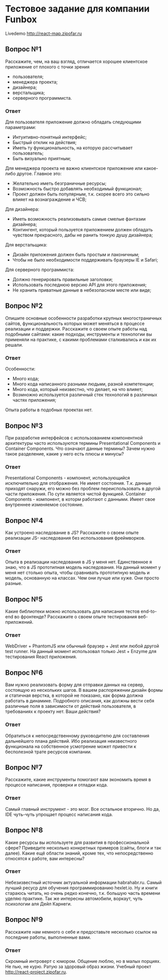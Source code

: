 # Тестовое задание для компании Funbox
Livedemo http://react-map.zipofar.ru

## Вопрос №1
Расскажите, чем, на ваш взгляд, отличается хорошее клиентское приложение от
плохого с точки зрения
* пользователя;
* менеджера проекта;
* дизайнера;
* верстальщика;
* серверного программиста. 

### Ответ
Для пользователя приложение должно обладать следующими параметрами:

* Интуитивно-понятный интерфейс;
* Быстрый отклик на действия;
* Иметь ту функциональность, на которую рассчитывает пользователь;
* Быть визуально приятным;

Для менеджера проекта не важно клиентское приложение или какое-либо другое. Главное это:
* Желательно иметь безграничные ресурсы;
* Возможность быстро добавлять необходимый функционал;
* Проект должен быть популярным, т.к. скорее всего это сильно влияет на вознаграждение и ЧСВ;

Для дизайнера:
* Иметь возможность реализовывать самые смелые фантазии дизайнера;
* Контингент, который пользуется приложением должен обладать чувством прекрасного, дабы не ранить тонкую душу дизайнера;

Для верстальщика:
* Дизайн приложения должен быть простым и лаконичным;
* Чтобы не было необходимости поддерживать браузеры IE и Safari;

Для серверного программиста:
* Должно генерировать правильные заголовки;
* Использовать последнюю версию API для этого приложения;
* Не хранить приватные данные в небезопасном месте или виде;

## Вопрос №2
Опишите основные особенности разработки крупных многостраничных сайтов,
функциональность которых может меняться в процессе реализации и поддержки.
Расскажите о своем опыте работы над подобными сайтами: какие подходы,
инструменты и технологии вы применяли на практике, с какими проблемами
сталкивались и как их решали.

### Ответ
Особенности:
* Много кода;
* Много кода написанного разными людьми, разной компетенции;
* Много кода, который неизвестно, что делает, на что влияет;
* Возмножно используется различный стек технологий в различных частях приложения;

Опыта работы в подобных проектах нет.

## Вопрос №3
При разработке интерфейсов с использованием компонентной архитектуры часто
используются термины Presentational Сomponents и Сontainer Сomponents. Что
означают данные термины? Зачем нужно такое разделение, какие у него есть
плюсы и минусы?

### Ответ
Presentational Сomponents - компонент, использующийся исключительно для отображения. Не имеет состояния. Т.к. данные приходят снаружи, его можно без проблем переиспользовать в другой части приложения. По сути является чистой функцией.
Сontainer Сomponents - компонент, в которм работают с данными. Имеет свое внутреннее изменяемое состояние. 

## Вопрос №4
Как устроено наследование в JS? Расскажите о своем опыте реализации JS-
наследования без использования фреймворков.
### Ответ
Опыта в реализации наследования в JS у меня нет. Единственное я 
знаю, что в JS прототипная модель наследования. На данный момент
у меня нет столько опыта, чтобы сравнивать прототипную модель и модель, 
основанную на классах. Чем они лучше или хуже. Они просто разные.

## Вопрос №5
Какие библиотеки можно использовать для написания тестов end-to-end во
фронтенде? Расскажите о своем опыте тестирования веб-приложений.
### Ответ
WebDriver + PhantomJS или обычный браузер + Jest или любой другой test runner. На данный момент использовал только Jest + Enzyme для тестирования React приложения.

## Вопрос №6
Вам нужно реализовать форму для отправки данных на сервер, состоящую из
нескольких шагов. В вашем распоряжении дизайн формы и статичная верстка, в
которой не показано, как форма должна работать в динамике. Подробного
описания, как должны вести себя различные поля в зависимости от 
действий пользователя, в требованиях к проекту нет. Ваши действия?
### Ответ
Обратиться к непосредственному руководителю для составления 
дальнейшего плана действий. Ибо реализация неизвестного 
функционала на собственное усмотрение может привести к бесполезной 
трате ресурсов компании.

## Вопрос №7
Расскажите, какие инструменты помогают вам экономить время в процессе
написания, проверки и отладки кода.
### Ответ
Самый главный инструмент - это мозг. Все остальное вторично. Но да, IDE
чуть-чуть упрощает процесс написания кода.

## Вопрос №8
Какие ресурсы вы используете для развития в профессиональной сфере? Приведите
несколько конкретных примеров (сайты, блоги и так далее).
Какие ещё области знаний, кроме тех, что непосредственно относятся к работе,
вам интересны?
### Ответ
Небезизвестный источник актуальной информации habrahabr.ru.
Самый лучший ресуср для обучения программированию hexlet.io.
Ну и книги стараюсь читать, но очень редко конечно, т.к. большую часть
времени уделяю практике. Так же интересны автомобили, воркаут, чуть
психологии аля Дейл Карнеги.

## Вопрос №9
Расскажите нам немного о себе и предоставьте несколько ссылок на последние
работы, выполненные вами.
### Ответ
Скромный интроверт с юмором. Общение люблю, но в малых порциях. 
Не пью, не курю. Ратую за здоровый образ жизни.
Учебный проект http://react-project.zipofar.ru.
 
